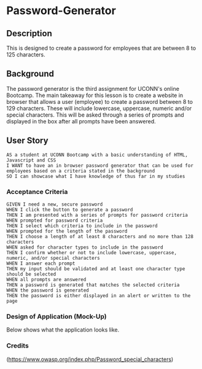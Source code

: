 # Password-Generator

## Description
This is designed to create a password for employees that are between 8 to 125 characters.

## Background
The password generator is the third assignment for UCONN's online Bootcamp. The main takeaway for this lesson is to create a website in browser that allows a user (employee) to create a password between 8 to 129 characters. These will include lowercase, uppercase, numeric and/or special characters. This will be asked through a series of prompts and displayed in the box after all prompts have been answered.

## User Story
```
AS a student at UCONN Bootcamp with a basic understanding of HTML, Javascript and CSS
I WANT to have an in browser password generator that can be used for employees based on a criteria stated in the background
SO I can showcase what I have knowledge of thus far in my studies
```
### Acceptance Criteria
```
GIVEN I need a new, secure password
WHEN I click the button to generate a password
THEN I am presented with a series of prompts for password criteria
WHEN prompted for password criteria
THEN I select which criteria to include in the password
WHEN prompted for the length of the password
THEN I choose a length of at least 8 characters and no more than 128 characters
WHEN asked for character types to include in the password
THEN I confirm whether or not to include lowercase, uppercase, numeric, and/or special characters
WHEN I answer each prompt
THEN my input should be validated and at least one character type should be selected
WHEN all prompts are answered
THEN a password is generated that matches the selected criteria
WHEN the password is generated
THEN the password is either displayed in an alert or written to the page
```
### Design of Application (Mock-Up)
Below shows what the application looks like.


### Credits
(https://www.owasp.org/index.php/Password_special_characters)


